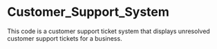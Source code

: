 # Customer_Support_System
This code is a customer support ticket system that displays unresolved customer support tickets for a business.
